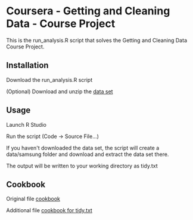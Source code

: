 # Coursera - Getting and Cleaning Data - Course Project
 
This is the run_analysis.R script that solves the Getting and Cleaning Data Course Project.
 
## Installation
 
Download the run_analysis.R script

(Optional) Download and unzip the [data set ](https://d396qusza40orc.cloudfront.net/getdata%2Fprojectfiles%2FUCI%20HAR%20Dataset.zip)

 
## Usage
 
Launch R Studio

Run the script (Code -> Source File...)

If you haven't downloaded the data set, the script will create a data/samsung folder and download and extract the data set there.

The output will be written to your working directory as tidy.txt
 
## Cookbook
 
Original file [cookbook](features.txt)

Additional file [cookbook for tidy.txt](cookbook.txt)
